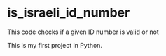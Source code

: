 # is_israeli_id_number
This code checks if a given ID number is valid or not

This is my first project in Python.
